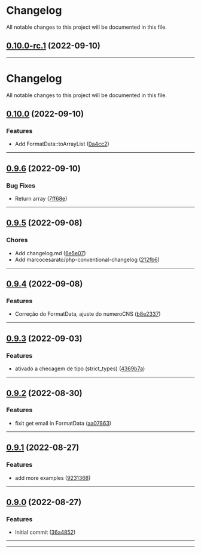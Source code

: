 <!--- BEGIN HEADER -->
# Changelog

All notable changes to this project will be documented in this file.
<!--- END HEADER -->

## [0.10.0-rc.1](https://github.com/gilcleis/search-cns/compare/0.10.0...0.10.0-rc.1) (2022-09-10)


---

<!--- BEGIN HEADER -->
# Changelog

All notable changes to this project will be documented in this file.
<!--- END HEADER -->

## [0.10.0](https://github.com/gilcleis/search-cns/compare/0.9.6...0.10.0) (2022-09-10)

### Features

* Add FormatData::toArrayList ([0a4cc2](https://github.com/gilcleis/search-cns/commit/0a4cc23ad1eb95b62fc1b9d7f7d9cb5abbf5686f))


---
## [0.9.6](https://github.com/gilcleis/search-cns/compare/0.9.5...0.9.6) (2022-09-10)

### Bug Fixes

* Return array ([7ff68e](https://github.com/gilcleis/search-cns/commit/7ff68e1070198b7ca726c26741f23464976f63e4))


---

## [0.9.5](https://github.com/gilcleis/search-cns/compare/0.9.4...0.9.5) (2022-09-08)

### Chores

* Add changelog.md ([6e5e07](https://github.com/gilcleis/search-cns/commit/6e5e07cb0e0a19f98e108e33864b7eb95b75ebcf))
* Add marcocesarato/php-conventional-changelog ([212fb6](https://github.com/gilcleis/search-cns/commit/212fb6adedf822e4c1df8e16c685d9485bf9f703))


---

## [0.9.4](https://github.com/gilcleis/search-cns/compare/0.9.3...0.9.4) (2022-09-08)

### Features
* Correção do FormatData, ajuste do numeroCNS ([b8e2337](https://github.com/gilcleis/search-cns/commit/b8e233746d35171bca28f862303fce7a726863a1))
---
## [0.9.3](https://github.com/gilcleis/search-cns/compare/0.9.2...0.9.3) (2022-09-03)

### Features
* ativado a checagem de tipo (strict_types) ([4369b7a](https://github.com/gilcleis/search-cns/commit/4369b7a8954e81879912512f76f943751958e1bd))
---
## [0.9.2](https://github.com/gilcleis/search-cns/compare/0.9.1...0.9.2) (2022-08-30)

### Features
* fixit get email in FormatData ([aa07863]((https://github.com/gilcleis/search-cns/commit/aa07863376d5ea9c63bbf1cf45c661b63851ad88)))
---
## [0.9.1](https://github.com/gilcleis/search-cns/compare/0.9.0...0.9.2) (2022-08-27)

### Features
* add more examples ([9231368]((https://github.com/gilcleis/search-cns/commit/231368de4b38820f150b092d694d505e7bcab54)))
---
## [0.9.0]() (2022-08-27)

### Features
* Initial commit ([36a4852]((https://github.com/gilcleis/search-cns/commit/36a4852c1012dd1583075268b275607eb13ffadb)))
---


---

